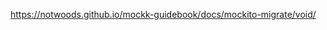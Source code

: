 




https://notwoods.github.io/mockk-guidebook/docs/mockito-migrate/void/


<!--stackedit_data:
eyJoaXN0b3J5IjpbMTk4OTUzODg5NF19
-->